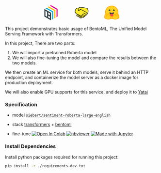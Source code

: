 <!-- Embeded svg sprite reference -->
<!-- BentoML svg -->
<svg display="none" xmlns="http://www.w3.org/2000/svg">
 <symbol id="icon-7dd03d83" viewBox="0 0 116.5 133.2" id=".9667839271291312" xmlns="http://www.w3.org/2000/svg">
 <g data-name="Layer 2">
 <path class="acls-1" d="M0 33.28v66.56l58.3 33.36V66.64zm24.3 69.34L9.72 94.28V50l14.58 8.3zm24.29 13.9L34 108.19V91.64L48.59 100zm0-27.66L34 80.53V63.86l14.57 8.33z" fill="#303e45" data-name="Rectangle 1"/>
 <path class="acls-2" fill="#00b1d4" d="M19.74 22.11l-9.72 5.56 58.12 33.24v66.57l9.72-5.56V55.35L19.74 22.11z" data-name="Rectangle 1 copy"/>
 <path class="acls-3" fill="#ffb700" d="M39.17 10.99l-9.72 5.56 57.9 33.12v66.82l9.72-5.56V44.11l-57.9-33.12z" data-name="Rectangle 1 copy 2"/>
 <path class="acls-4" fill="#e60c96" d="M58.38 0l-9.72 5.56 58.12 33.25v66.56l9.72-5.56V33.25L58.38 0z" data-name="Rectangle 1 copy 3"/>
 </g>
 </symbol>
</svg>
<!-- HuggingFace svg -->
<svg display="none" xmlns="http://www.w3.org/2000/svg">
 <symbol id="icon-b53768a0" clip-rule="evenodd" fill-rule="evenodd" stroke-linejoin="round" stroke-miterlimit="2" viewBox="0 0 127 118" id=".1660099489584368" xmlns="http://www.w3.org/2000/svg">
 <path d="M125.057 93.44c1 2.88.76 5.947-.573 8.613-.96 1.947-2.333 3.454-4.013 4.8-2.027 1.6-4.547 2.96-7.587 4.267-3.627 1.547-8.053 3-10.08 3.533-5.187 1.347-10.173 2.2-15.227 2.24-7.226.067-13.453-1.64-17.88-6-2.293.28-4.613.44-6.946.44-2.214 0-4.4-.133-6.574-.4-4.44 4.334-10.64 6.027-17.84 5.96-5.053-.04-10.04-.893-15.24-2.24-2.013-.533-6.44-1.986-10.066-3.533-3.04-1.307-5.56-2.667-7.574-4.267-1.693-1.346-3.066-2.853-4.026-4.8-1.32-2.666-1.574-5.733-.56-8.613-.934-2.2-1.174-4.72-.44-7.507.333-1.266.88-2.44 1.573-3.48a12.978 12.978 0 0 1-.347-1.72c-.506-3.653.76-6.986 3.147-9.573 1.173-1.293 2.44-2.187 3.76-2.76a55.45 55.45 0 0 1-1.48-12.733C7.084 24.92 32.004 0 62.751 0c10.56 0 20.44 2.933 28.866 8.053a59.112 59.112 0 0 1 4.44 3c.707.534 1.414 1.08 2.094 1.654.693.56 1.373 1.146 2.026 1.746a55.302 55.302 0 0 1 5.52 5.8c.574.68 1.12 1.387 1.654 2.107a49.907 49.907 0 0 1 3 4.44 56.157 56.157 0 0 1 3.693 7.187 55.63 55.63 0 0 1 1.867 5.12 55.538 55.538 0 0 1 1.866 8.08c.134.92.254 1.853.347 2.786.187 1.867.293 3.76.293 5.694 0 4.293-.506 8.506-1.453 12.573 1.467.573 2.853 1.507 4.147 2.92 2.386 2.587 3.653 5.933 3.146 9.587-.08.6-.2 1.16-.346 1.706a11.622 11.622 0 0 1 1.573 3.48c.733 2.787.493 5.307-.427 7.507" fill="#fff" fill-rule="nonzero"/>
 <circle cx="62.333" cy="55.667" fill="#ffd21e" r="46.333"/>
 <g fill-rule="nonzero">
 <path d="M108.667 55.667c0-25.59-20.744-46.334-46.334-46.334C36.744 9.333 16 30.077 16 55.667 16 81.256 36.744 102 62.333 102c25.59 0 46.334-20.744 46.334-46.333zm-98 0C10.667 27.132 33.799 4 62.333 4 90.868 4 114 27.132 114 55.667c0 28.534-23.132 51.666-51.667 51.666-28.534 0-51.666-23.132-51.666-51.666z" fill="#ffac03"/>
 <path d="M77.387 43.055c1.7.6 2.376 4.093 4.092 3.181a6.667 6.667 0 1 0-9.016-2.757c.816 1.535 3.406-.96 4.924-.424zM45.978 43.055c-1.699.6-2.375 4.093-4.092 3.181a6.667 6.667 0 1 1 9.016-2.757c-.815 1.535-3.405-.96-4.924-.424zM62 75.052c13.105 0 17.333-11.684 17.333-17.684 0-3.118-2.096-2.136-5.453-.474-3.103 1.536-7.282 3.653-11.88 3.653-9.573 0-17.333-9.179-17.333-3.179S48.895 75.052 62 75.052z" fill="#3a3b45"/>
 </g>
 <g clip-path="url(#a)">
 <path d="M62.333 88.667c6.387 0 11.564-5.178 11.564-11.564 0-4.975-3.141-9.216-7.548-10.848-.162-.06-.326-.116-.491-.169-1.111-.355-2.296 3.464-3.525 3.464-1.148 0-2.257-3.844-3.305-3.532-4.776 1.422-8.259 5.847-8.259 11.085 0 6.386 5.178 11.564 11.564 11.564z" fill="#ef4e4e" fill-rule="nonzero"/>
 </g>
 <circle cx="93.667" cy="45" fill="#ffd21e" r="4.333"/>
 <circle cx="31.667" cy="45" fill="#ffd21e" r="4.333"/>
 <path d="M22.749 64c-2.158 0-4.088.887-5.433 2.495-.832.996-1.701 2.601-1.772 5.005-.905-.26-1.776-.405-2.589-.405-2.067 0-3.934.792-5.254 2.23-1.696 1.847-2.449 4.116-2.121 6.387a7.797 7.797 0 0 0 1.057 2.948c-1.138.921-1.977 2.204-2.382 3.747a7.824 7.824 0 0 0 1.056 6.322c-.108.17-.21.346-.304.526-1.022 1.938-1.087 4.129-.186 6.169 1.367 3.092 4.763 5.528 11.358 8.143 4.102 1.626 7.856 2.666 7.889 2.676 5.424 1.406 10.329 2.121 14.576 2.121 7.805 0 13.393-2.391 16.609-7.105 5.176-7.592 4.436-14.536-2.261-21.23-3.707-3.704-6.171-9.165-6.684-10.364-1.035-3.549-3.771-7.494-8.319-7.494h-.001c-.383 0-.769.03-1.151.09-1.992.314-3.733 1.46-4.977 3.186-1.343-1.67-2.647-2.998-3.827-3.747-1.778-1.128-3.556-1.7-5.284-1.7m0 5.333c.68 0 1.511.29 2.427.871 2.844 1.804 8.332 11.237 10.341 14.907.674 1.229 1.824 1.749 2.86 1.749 2.056 0 3.662-2.044.188-4.641-5.222-3.908-3.39-10.296-.897-10.69a2.09 2.09 0 0 1 .321-.025c2.267 0 3.267 3.907 3.267 3.907s2.931 7.36 7.965 12.39c5.035 5.032 5.295 9.071 1.626 14.452-2.503 3.67-7.294 4.778-12.203 4.778-5.092 0-10.312-1.192-13.237-1.951-.144-.037-17.935-5.063-15.682-9.34.379-.719 1.003-1.007 1.788-1.007 3.174 0 8.946 4.723 11.427 4.723.555 0 .945-.236 1.105-.812 1.058-3.793-16.076-5.388-14.632-10.883.255-.972.946-1.366 1.916-1.365 4.194 0 13.602 7.375 15.574 7.375.15 0 .258-.044.317-.138.988-1.594.447-2.708-6.517-6.922-6.964-4.216-11.852-6.752-9.072-9.779.32-.349.773-.504 1.324-.504 4.228.001 14.217 9.092 14.217 9.092s2.696 2.804 4.327 2.804c.374 0 .693-.148.909-.513C33.564 85.861 21.671 76.848 21 73.129c-.455-2.52.319-3.796 1.749-3.796" fill="#ffac03" fill-rule="nonzero"/>
 <path d="M50.846 102.253c3.67-5.381 3.41-9.42-1.625-14.452-5.035-5.03-7.965-12.39-7.965-12.39s-1.095-4.275-3.588-3.882c-2.494.394-4.324 6.782.898 10.69 5.223 3.906-1.04 6.561-3.049 2.892-2.009-3.67-7.496-13.103-10.341-14.907-2.844-1.804-4.847-.793-4.176 2.925.67 3.719 12.565 12.732 11.408 14.683-1.158 1.949-5.236-2.292-5.236-2.292S14.409 73.905 11.63 76.932c-2.778 3.027 2.108 5.563 9.072 9.779 6.966 4.214 7.506 5.328 6.518 6.922-.99 1.595-16.363-11.366-17.807-5.872-1.443 5.495 15.689 7.09 14.632 10.883-1.057 3.795-12.068-7.18-14.32-2.904-2.253 4.277 15.537 9.303 15.681 9.34 5.747 1.491 20.342 4.649 25.44-2.827" fill="#ffd21e" fill-rule="nonzero"/>
 <path d="M102.584 64c2.159 0 4.088.887 5.433 2.495.832.996 1.702 2.601 1.772 5.005.906-.26 1.776-.405 2.59-.405 2.066 0 3.933.792 5.253 2.23 1.696 1.847 2.449 4.116 2.121 6.387a7.797 7.797 0 0 1-1.057 2.948c1.139.921 1.977 2.204 2.383 3.747a7.833 7.833 0 0 1-1.056 6.322c.108.17.209.346.304.526 1.021 1.938 1.086 4.129.185 6.169-1.367 3.092-4.763 5.528-11.357 8.143-4.103 1.626-7.856 2.666-7.89 2.676-5.424 1.406-10.329 2.121-14.576 2.121-7.805 0-13.393-2.391-16.609-7.105-5.176-7.592-4.436-14.536 2.261-21.23 3.707-3.704 6.171-9.165 6.684-10.364 1.035-3.549 3.771-7.494 8.319-7.494h.001c.383 0 .77.03 1.151.09 1.992.314 3.733 1.46 4.977 3.186 1.343-1.67 2.647-2.998 3.827-3.747 1.779-1.128 3.556-1.7 5.284-1.7m0 5.333c-.68 0-1.511.29-2.427.871-2.844 1.804-8.332 11.237-10.341 14.907-.673 1.229-1.824 1.749-2.86 1.749-2.056 0-3.661-2.044-.188-4.641 5.223-3.908 3.391-10.296.897-10.69a2.09 2.09 0 0 0-.321-.025c-2.267 0-3.267 3.907-3.267 3.907s-2.93 7.36-7.965 12.39c-5.035 5.032-5.295 9.071-1.625 14.452 2.502 3.67 7.293 4.778 12.202 4.778 5.092 0 10.312-1.192 13.238-1.951.144-.037 17.934-5.063 15.681-9.34-.379-.719-1.003-1.007-1.788-1.007-3.173 0-8.945 4.723-11.427 4.723-.554 0-.945-.236-1.105-.812-1.057-3.793 16.076-5.388 14.632-10.883-.255-.972-.945-1.366-1.916-1.365-4.193 0-13.601 7.375-15.573 7.375-.151 0-.259-.044-.318-.138-.988-1.594-.446-2.708 6.518-6.922 6.964-4.216 11.852-6.752 9.072-9.779-.32-.349-.774-.504-1.324-.504-4.228.001-14.218 9.092-14.218 9.092s-2.696 2.804-4.326 2.804c-.375 0-.694-.148-.91-.513-1.156-1.95 10.738-10.963 11.408-14.682.455-2.52-.318-3.796-1.749-3.796" fill="#ffac03" fill-rule="nonzero"/>
 <path d="M74.487 102.253c-3.669-5.381-3.409-9.42 1.625-14.452 5.035-5.03 7.966-12.39 7.966-12.39s1.094-4.275 3.588-3.882c2.493.394 4.324 6.782-.899 10.69-5.223 3.906 1.04 6.561 3.049 2.892 2.01-3.67 7.496-13.103 10.342-14.907 2.844-1.804 4.846-.793 4.176 2.925-.671 3.719-12.566 12.732-11.408 14.683 1.157 1.949 5.236-2.292 5.236-2.292s12.762-11.615 15.541-8.588-2.108 5.563-9.072 9.779c-6.965 4.214-7.505 5.328-6.517 6.922.989 1.595 16.362-11.366 17.806-5.872 1.443 5.495-15.689 7.09-14.632 10.883 1.058 3.795 12.068-7.18 14.32-2.904 2.254 4.277-15.537 9.303-15.681 9.34-5.747 1.491-20.341 4.649-25.44-2.827" fill="#ffd21e" fill-rule="nonzero"/>
 </symbol>
</svg>
<!-- Handshake svg -->
<svg display="none" xmlns="http://www.w3.org/2000/svg">
 <symbol id="icon-bc1da2a4" viewBox="0 0 72 72" id=".7034444234300767" xmlns="http://www.w3.org/2000/svg">
 <path transform="matrix(1.187 0 0 1.188 -8.324 -10.3)" fill="#fcea2b" stroke="#fcea2b" stroke-linecap="round" stroke-width="1.532" d="M33.59 59.58c1.617 1.699 4.094-3.063 4.809-4.103 2.298 1.695 8.481 3.023 7.537-1.592 1.225.448 5.037.661 3.849-3.45 3.047 1.486 5.646-.84 5.245-3.457 2.698.488 4.347-1.715 3.588-4.344 4.063-5.1 3.828-11.69 3.595-14.66-.778-9.896-14.08-6.154-20.2-10.02l-12.99.052c-2.202 3.942-3.569 1.824-7.728 2.337-6.072.889-11.08 16.24-9.519 16.94l7.732 8.23c.14 1.526-3.91 4.042-.357 5.882 6.126 2.159 10.32 5.064 14.45 8.183z"/>
 <g fill="none" stroke="#000" stroke-linecap="round" stroke-linejoin="round" stroke-width="2">
 <path d="M15.05 43.95s-7.133-5.822-8.537-8.259c-4.392-7.595.949-19.79 10.44-21.82M38.71 42.99l12.89 7.021M33.87 47.79l13 6.498M58.18 45.72l-5.1-4.358-8.279-4.335"/>
 <path d="M37.49 56.29c8.574 5.466 10.79-.295 9.387-1.994 2.734 1.625 6.209-.517 4.731-4.283 3.844 1.847 7.022-1.034 6.579-4.283 3.326.591 5.395-2.142 4.435-5.392 6.721-4.585 5.041-19.03-.099-25.36-9.287-1.459-11-2.362-20.98-3.943l-13.53-.619a3.993 3.993 0 0 0-4.779 2.533c-.752 2.816-1.677 4.971-3.599 8.378a3.539 3.539 0 0 0 1.872 4.588c1.908.477 2.78-.386 4.46-1.686 2.195-2.102 2.628-2.996 3.805-4.575l13.64 6.204 12.72 7.164c2.514 1.698 5.012 5.844 6.51 7.321"/>
 <path d="M31.51 54.15c1.109-1.477 2.666-1.713 4.144-.9 1.405.812 2.439 2.362 1.478 4.063l-1.774 3.1c-1.109 1.478-3.178 1.699-4.582.665-1.234-.924-1.592-2.518-1.076-3.836l1.81-3.094zM25.84 50.98c1.109-1.477 2.666-1.713 4.144-.9 1.405.812 2.439 2.362 1.478 4.063l-1.774 3.1c-1.109 1.478-3.178 1.699-4.582.665-1.234-.924-1.592-2.518-1.076-3.836l1.81-3.094z"/>
 <path d="M20.18 47.82c1.109-1.477 2.666-1.713 4.144-.9 1.405.812 2.439 2.362 1.478 4.063l-1.774 3.1c-1.109 1.478-3.178 1.699-4.582.665-1.234-.924-1.592-2.518-1.076-3.836l1.81-3.094z"/>
 <path d="M14.53 44.65c1.109-1.477 2.666-1.713 4.144-.9 1.405.812 2.439 2.362 1.478 4.063l-1.774 3.1c-1.109 1.478-3.178 1.699-4.582.665-1.234-.924-1.592-2.518-1.076-3.836l1.81-3.094z"/>
 </g>
 </symbol>
</svg>

<h1 align='center'>
    <svg class="icon-7dd03d83" style="height: 50px; max-width: 20%;"><use xlink:href="#icon-7dd03d83" xmlns:xlink="http://www.w3.org/1999/xlink"></use></svg><svg class="icon-bc1da2a4" style="height: 50px; max-width: 20%;"><use xlink:href="#icon-bc1da2a4" xmlns:xlink="http://www.w3.org/1999/xlink"></use></svg><svg class="icon-b53768a0" style="height: 50px; max-width: 20%;"><use xlink:href="#icon-b53768a0" xmlns:xlink="http://www.w3.org/1999/xlink"></use></svg>
</h1>

This project demonstrates basic usage of BentoML, The Unified Model
Serving Framework with Transformers.

In this project, There are two parts:

1. We will import a pretrained Roberta model
2. We will also fine-tuning the model and compare the results between the two models.

We then create an ML service for both models, serve it behind an HTTP endpoint, and containerize the model
server as a docker image for production deployment.

We will also enable GPU supports for this service, and deploy it to [Yatai](https://github.com/bentoml/Yatai)

### Specification

- model [`siebert/sentiment-roberta-large-english`](https://huggingface.co/siebert/sentiment-roberta-large-english)
- stack [transformers](https://huggingface.co/docs/transformers/index) + [bentoml](https://github.com/bentoml/BentoML)

- fine-tune <a href="https://colab.research.google.com/github/bentoml/gallery/blob/main/transformers/roberta_text_classification/transfer_learning/fine_tune_roberta.sync.ipynb"><img src="https://colab.research.google.com/assets/colab-badge.svg" alt="Open In Colab"/></a> <a href="https://nbviewer.org/github/bentoml/gallery/blob/main/transformers/roberta_text_classification/transfer_learning/fine_tune_roberta.sync.ipynb"><img src="https://raw.githubusercontent.com/jupyter/design/master/logos/Badges/nbviewer_badge.svg" alt="nbviewer"/></a> <a href="https://github.com/bentoml/gallery/tree/main/transformers/roberta_text_classification/transfer_learning/fine_tune_roberta.sync.ipynb"><img src="https://img.shields.io/badge/Made%20with-Jupyter-orange?logo=Jupyter" alt="Made with Jupyter"/></a>

### Install Dependencies

Install python packages required for running this project:
```bash
pip install -r ./requirements-dev.txt
```

